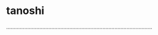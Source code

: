 # tanoshi

.................................................................................................